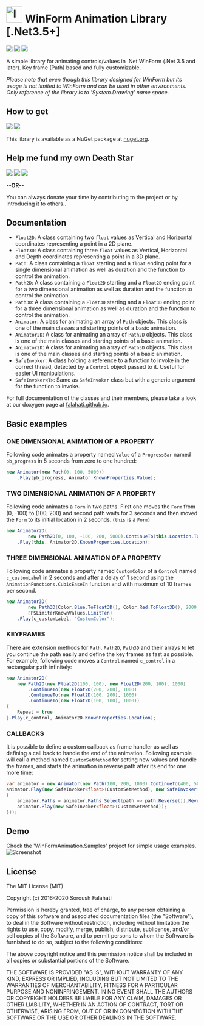 # <img src="WinFormAnimation/Icon.png" width="42" alt="Icon"> WinForm Animation Library [.Net3.5+]
[![](https://img.shields.io/github/license/falahati/WinFormAnimation.svg?style=flat-square)](https://github.com/falahati/WinFormAnimation/blob/master/LICENSE)
[![](https://img.shields.io/github/commit-activity/y/falahati/WinFormAnimation.svg?style=flat-square)](https://github.com/falahati/WinFormAnimation/commits/master)
[![](https://img.shields.io/github/issues/falahati/WinFormAnimation.svg?style=flat-square)](https://github.com/falahati/WinFormAnimation/issues)

A simple library for animating controls/values in .Net WinForm (.Net 3.5 and later). Key frame (Path) based and fully customizable.

*Please note that even though this library designed for WinForm but its usage is not limited to WinForm and can be used in other environments. Only reference of the library is to 'System.Drawing' name space.*

## How to get
[![](https://img.shields.io/nuget/dt/WinFormAnimation.svg?style=flat-square)](https://www.nuget.org/packages/WinFormAnimation)
[![](https://img.shields.io/nuget/v/WinFormAnimation.svg?style=flat-square)](https://www.nuget.org/packages/WinFormAnimation)

This library is available as a NuGet package at [nuget.org](https://www.nuget.org/packages/WinFormAnimation/).

## Help me fund my own Death Star

[![](https://img.shields.io/badge/crypto-CoinPayments-8a00a3.svg?style=flat-square)](https://www.coinpayments.net/index.php?cmd=_donate&reset=1&merchant=820707aded07845511b841f9c4c335cd&item_name=Donate&currency=USD&amountf=20.00000000&allow_amount=1&want_shipping=0&allow_extra=1)
[![](https://img.shields.io/badge/shetab-ZarinPal-8a00a3.svg?style=flat-square)](https://zarinp.al/@falahati)
[![](https://img.shields.io/badge/usd-Paypal-8a00a3.svg?style=flat-square)](https://www.paypal.com/cgi-bin/webscr?cmd=_donations&business=ramin.graphix@gmail.com&lc=US&item_name=Donate&no_note=0&cn=&curency_code=USD&bn=PP-DonationsBF:btn_donateCC_LG.gif:NonHosted)

**--OR--**

You can always donate your time by contributing to the project or by introducing it to others..

## Documentation

* `Float2D`: A class containing two `float` values as Vertical and Horizontal coordinates representing a point in a 2D plane.
* `Float3D`: A class containing three `float` values as Vertical, Horizontal and Depth coordinates representing a point in a 3D plane.
* `Path`: A class containing a `float` starting and a `float` ending point for a single dimensional animation as well as duration and the function to control the animation.
* `Path2D`: A class containing a `Float2D` starting and a `Float2D` ending point for a two dimensional animation as well as duration and the function to control the animation.
* `Path3D`: A class containing a `Float3D` starting and a `Float3D` ending point for a three dimensional animation as well as duration and the function to control the animation.
* `Animator`: A class for animating an array of `Path` objects. This class is one of the main classes and starting points of a basic animation.
* `Animator2D`: A class for animating an array of `Path2D` objects. This class is one of the main classes and starting points of a basic animation.
* `Animator2D`: A class for animating an array of `Path3D` objects. This class is one of the main classes and starting points of a basic animation.
* `SafeInvoker`: A class holding a reference to a function to invoke in the correct thread, detected by a `Control` object passed to it. Useful for easier UI manipulations.
* `SafeInvoker<T>`: Same as `SafeInvoker` class but with a generic argument for the function to invoke.

For full documentation of the classes and their members, please take a look at our doxygen page at [falahati.github.io](https://falahati.github.io/WinFormAnimation/doxygen).

## Basic examples
### ONE DIMENSIONAL ANIMATION OF A PROPERTY
Following code animates a property named `Value` of a `ProgressBar` named `pb_progress` in 5 seconds from zero to one hundred:
```C#
new Animator(new Path(0, 100, 5000))
    .Play(pb_progress, Animator.KnownProperties.Value);
```

### TWO DIMENSIONAL ANIMATION OF A PROPERTY
Following code animates a `Form` in two paths. First one moves the `Form` from (0, -100) to (100, 200) and second path waits for 3 seconds and then moved the `Form` to its initial location in 2 seconds. (`this` is a `Form`)
```C#
new Animator2D(
        new Path2D(0, 100, -100, 200, 5000).ContinueTo(this.Location.ToFloat2D(), 2000, 3000))
    .Play(this, Animator2D.KnownProperties.Location);
```

### THREE DIMENSIONAL ANIMATION OF A PROPERTY
Following code animates a property named `CustomColor` of a `Control` named `c_customLabel` in 2 seconds and after a delay of 1 second using the `AnimationFunctions.CubicEaseIn` function and with maximum of 10 frames per second.
```C#
new Animator3D(
        new Path3D(Color.Blue.ToFloat3D(), Color.Red.ToFloat3D(), 2000, 1000, AnimationFunctions.CubicEaseIn), 
        FPSLimiterKnownValues.LimitTen)
    .Play(c_customLabel, "CustomColor");
```


### KEYFRAMES
There are extension methods for `Path`, `Path2D`, `Path3D` and their arrays to let you continue the path easily and define the key frames as fast as possible. For example, following code moves a `Control` named `c_control` in a rectangular path infinitely:
```C#
new Animator2D(
    new Path2D(new Float2D(100, 100), new Float2D(200, 100), 1000)
        .ContinueTo(new Float2D(200, 200), 1000)
        .ContinueTo(new Float2D(100, 200), 1000)
        .ContinueTo(new Float2D(100, 100), 1000))
{
    Repeat = true
}.Play(c_control, Animator2D.KnownProperties.Location);
```

### CALLBACKS
It is possible to define a custom callback as frame handler as well as defining a call back to handle the end of the animation. Following example will call a method named `CustomSetMethod` for setting new values and handle the frames, and starts the animation in reverse path after its end for one more time:

```C#
var animator = new Animator(new Path(100, 200, 1000).ContinueTo(400, 500));
animator.Play(new SafeInvoker<float>(CustomSetMethod), new SafeInvoker(() =>
{
    animator.Paths = animator.Paths.Select(path => path.Reverse()).Reverse().ToArray();
    animator.Play(new SafeInvoker<float>(CustomSetMethod));
}));
```

## Demo
Check the 'WinFormAnimation.Samples' project for simple usage examples.
![Screenshot](/screenshot.gif?raw=true "Screenshot")

## License
The MIT License (MIT)

Copyright (c) 2016-2020 Soroush Falahati

Permission is hereby granted, free of charge, to any person obtaining a copy
of this software and associated documentation files (the "Software"), to deal
in the Software without restriction, including without limitation the rights
to use, copy, modify, merge, publish, distribute, sublicense, and/or sell
copies of the Software, and to permit persons to whom the Software is
furnished to do so, subject to the following conditions:

The above copyright notice and this permission notice shall be included in all
copies or substantial portions of the Software.

THE SOFTWARE IS PROVIDED "AS IS", WITHOUT WARRANTY OF ANY KIND, EXPRESS OR
IMPLIED, INCLUDING BUT NOT LIMITED TO THE WARRANTIES OF MERCHANTABILITY,
FITNESS FOR A PARTICULAR PURPOSE AND NONINFRINGEMENT. IN NO EVENT SHALL THE
AUTHORS OR COPYRIGHT HOLDERS BE LIABLE FOR ANY CLAIM, DAMAGES OR OTHER
LIABILITY, WHETHER IN AN ACTION OF CONTRACT, TORT OR OTHERWISE, ARISING FROM,
OUT OF OR IN CONNECTION WITH THE SOFTWARE OR THE USE OR OTHER DEALINGS IN THE
SOFTWARE.

